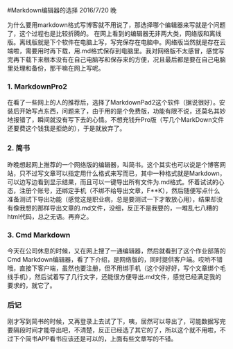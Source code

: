 ﻿#Markdown编辑器的选择
2016/7/20 晚

为什么要用markdown格式写博客就不用说了，那选择哪个编辑器来写就是个问题了，这个过程也是比较折腾的。
在网上看到的编辑器无非两大类，网络版和离线版。离线版就是下个软件在电脑上写，写完保存在电脑中。网络版当然就是存在云端啦，需要用时再下载，用.md格式保存到电脑里。我对网络版不太感冒，感觉写完再下载下来根本没有在自己电脑写和保存来的方便，况且最后都是要在自己电脑里处理和备份，那干嘛在网上写呢。
### 1. MarkdownPro2
在看了一些网上的人的推荐后，选择了MarkdownPad2这个软件（据说很好）。安装后开始写点东西，问题来了，由于用的是个免费版，功能有限不说，还莫名其妙地报错了，瞬间就没有写下去的心情。不想充钱升Pro版（写几个MarkDown文件还要费这个钱我是拒绝的），于是就放弃了。
### 2. 简书
昨晚想起网上推荐的一个网络版的编辑器，叫简书。这个其实也可以说是个博客网站，只不过写文章可以指定用什么格式来写而已，其中一种格式就是Markdown，可以边写边看到显示结果，而且可以一键导出所有文件为.md格式。怀着试试的心态，注册个账号，还绑定手机（不绑不给导出文章，F**K），然后随便写点什么准备测试下导出功能（感觉这是职业病，总是要测试一下才敢放心用），结果却没有像我想的那样导出文章的.md文件，没细，反正不是我要的，一堆乱七八糟的html代码，总之无语。再弃之。
### 3. Cmd Markdown
今天在公司休息的时候，又在网上搜了一通编辑器，然后就看到了这个作业部落的Cmd Markdown编辑器，看了下介绍，是网络版的，同时提供客户端。哎哟不错哦，直接下客户端，虽然也要注册，但不用绑手机（这个好好好，写个文章绑个毛线手机），然后试着写了几行文字，还能很方便导出.md文件，感觉已经满足我的要求的，就它了。
### 后记
刚才写到简书的时候，又再登录上去试了下，咦，居然可以导出了，可能数据写完要隔段时间才能导出吧，不清楚，反正已经选了其它的了，所以这个就不用啦，不过下个简书APP看书应该还是可以的，上面有些文章写的不错。